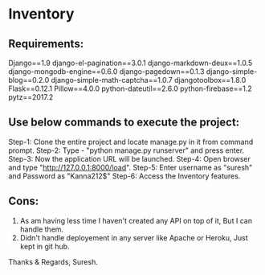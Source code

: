 # Inventory


Requirements:
------------
  Django==1.9
  django-el-pagination==3.0.1
  django-markdown-deux==1.0.5
  django-mongodb-engine==0.6.0
  django-pagedown==0.1.3
  django-simple-blog==0.2.0
  django-simple-math-captcha==1.0.7
  djangotoolbox==1.8.0
  Flask==0.12.1
  Pillow==4.0.0
  python-dateutil==2.6.0
  python-firebase==1.2
  pytz==2017.2

Use below commands to execute the project:
------------------------------------------
Step-1: Clone the entire project and locate manage.py in it from command prompt.
Step-2: Type - "python manage.py runserver" and press enter.
Step-3: Now the application URL will be launched.
Step-4: Open browser and type "http://127.0.0.1:8000/load".
Step-5: Enter username as "suresh" and Password as "Kanna212$"
Step-6: Access the Inventory features.


Cons:
----
1. As am having less time I haven't created any API on top of it, But I can handle them.
2. Didn't handle deployement in any server like Apache or Heroku, Just kept in git hub.


Thanks & Regards,
Suresh.

